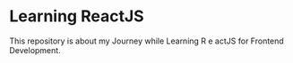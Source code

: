 # Learning ReactJS

This repository is about my Journey while Learning R e actJS for Frontend Development.


